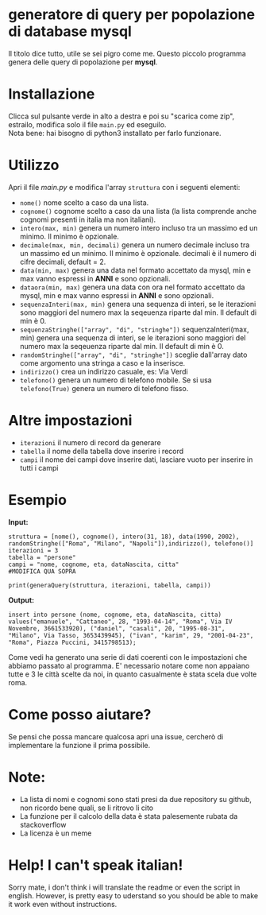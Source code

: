 # generatore di query per popolazione di database mysql
 Il titolo dice tutto, utile se sei pigro come me.
 Questo piccolo programma genera delle query di popolazione per 
 **mysql**.

# Installazione
Clicca sul pulsante verde in alto a destra e poi su "scarica come zip", estrailo, modifica solo il file `main.py` ed eseguilo. <br>
Nota bene: hai bisogno di python3 installato per farlo funzionare.
# Utilizzo
Apri il file *main.py* e modifica l'array `struttura` con i seguenti elementi:

- `nome()` nome scelto a caso da una lista.
- `cognome()` cognome scelto a caso da una lista (la lista comprende anche cognomi presenti in italia ma non italiani).
- `intero(max, min)`  genera un numero intero incluso tra un massimo ed un minimo. Il minimo è opzionale.
- `decimale(max, min, decimali)` genera un numero decimale incluso tra un massimo ed un minimo. Il minimo è opzionale. decimali è il numero di cifre decimali, default = 2.
- `data(min, max)` genera una data nel formato accettato da mysql, min e max vanno espressi in **ANNI** e sono opzionali.
- `dataora(min, max)` genera una data con ora nel formato accettato da mysql, min e max vanno espressi in **ANNI** e sono opzionali.
- `sequenzaInteri(max, min)` genera una sequenza di interi, se le iterazioni sono maggiori del numero max la seqeuenza riparte dal min. Il default di min è 0.
- `sequenzaStringhe(["array", "di", "stringhe"])` sequenzaInteri(max, min) genera una sequenza di interi, se le iterazioni sono maggiori del numero max la seqeuenza riparte dal min. Il default di min è 0.
- `randomStringhe(["array", "di", "stringhe"])` sceglie dall'array dato come argomento una stringa a caso e la inserisce.
- `indirizzo()` crea un indirizzo casuale, es: Via Verdi
- `telefono()` genera un numero di telefono mobile. Se si usa `telefono(True)` genera un numero di telefono fisso.

# Altre impostazioni

- `iterazioni` il numero di record da generare
- `tabella` il nome della tabella dove inserire i record
- `campi` il nome dei campi dove inserire dati, lasciare vuoto per inserire in tutti i campi

# Esempio
**Input:**

```
struttura = [nome(), cognome(), intero(31, 18), data(1990, 2002), randomStringhe(["Roma", "Milano", "Napoli"]),indirizzo(), telefono()]
iterazioni = 3
tabella = "persone"
campi = "nome, cognome, eta, dataNascita, citta" 
#MODIFICA QUA SOPRA

print(generaQuery(struttura, iterazioni, tabella, campi))

```
**Output:**
```
insert into persone (nome, cognome, eta, dataNascita, citta) values("emanuele", "Cattaneo", 28, "1993-04-14", "Roma", Via IV Novembre, 3661533920), ("daniel", "casali", 20, "1995-08-31", "Milano", Via Tasso, 3653439945), ("ivan", "karim", 29, "2001-04-23", "Roma", Piazza Puccini, 3415798513);
```
Come vedi ha generato una serie di dati coerenti con le impostazioni che abbiamo passato al programma. E' necessario notare come non appaiano tutte e 3 le città scelte da noi, in quanto casualmente è stata scela due volte roma.

# Come posso aiutare?

Se pensi che possa mancare qualcosa apri una issue, cercherò di implementare la funzione il prima possibile.

# Note:
- La lista di nomi e cognomi sono stati presi da due repository su github, non ricordo bene quali, se li ritrovo li cito
- La funzione per il calcolo della data è stata palesemente rubata da stackoverflow
- La licenza è un meme

# Help! I can't speak italian!

Sorry mate, i don't think i will translate the readme or even the script in english. However, is pretty easy to uderstand so you should be able to make it work even without instructions.